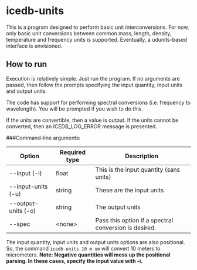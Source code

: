 icedb-units
===============

This is a program designed to perform basic unit interconversions.
For now, only basic unit conversions between common mass, length, density, temperature
and frequency units is supported. Eventually, a udunits-based interface is envisioned.

How to run
--------------

Execution is relatively simple. Just run the program. If no arguments are passed,
then follow the prompts specifying the input quantity, input units and output units.

The code has support for performing spectral conversions (i.e. frequency to wavelength).
You will be prompted if you wish to do this.

If the units are convertible, then a value is output. If the units cannot be converted,
then an ICEDB_LOG_ERROR message is presented.

###Command-line arguments:

| Option | Required type | Description |
| ------ | ------------- | ----------- |
| --input (-i) | float | This is the input quantity (sans units) |
| --input-units (-u) | string | These are the input units |
| --output-units (-o) | string | The output units |
| --spec | \<none\> | Pass this option if a spectral conversion is desired. |

The input quantity, input units and output units options are also positional.
So, the command `icedb-units 10 m um` will convert 10 meters to micrometers.
**Note: Negative quantities will mess up the positional parsing. In these cases, specify the input value with -i.**
